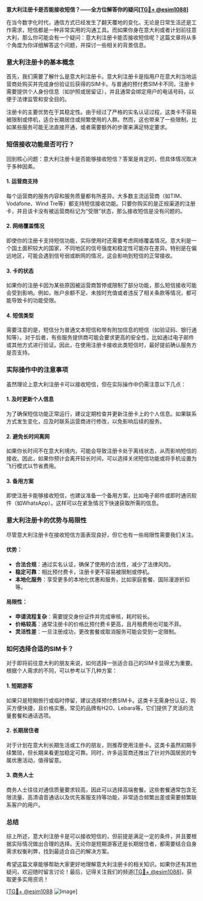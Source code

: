 **意大利注册卡是否能接收短信？——全方位解答你的疑问[[TG💪+ @esim1088](https://t.me/s/esim1088)]**

在当今数字化时代，通信方式已经发生了翻天覆地的变化。无论是日常生活还是工作需求，短信都是一种非常实用的沟通工具。而如果你身在意大利或者计划前往意大利，那么你可能会有一个疑问：意大利注册卡能否接收短信呢？这篇文章将从多个角度为你详细解答这个问题，并探讨一些相关的背景信息。

### 意大利注册卡的基本概念

首先，我们需要了解什么是意大利注册卡。意大利注册卡是指用户在意大利当地运营商处购买并完成身份验证后获得的SIM卡。与普通的预付费SIM卡不同，注册卡需要提供个人身份信息（如护照或居留证），并且通常会绑定用户的电话号码，以便于法律监管和安全目的。

注册卡的主要优势在于其稳定性。由于经过了严格的实名认证过程，这类卡不容易被限制或停机，适合长期居住或频繁使用的人群。然而，这也带来了一些限制，比如某些服务可能无法直接开通，或者需要额外的步骤来满足特定要求。

### 短信接收功能是否可行？

回到核心问题：意大利注册卡是否能够接收短信？答案是肯定的，但具体情况取决于多种因素。

#### 1. **运营商支持**
   每个运营商的服务内容和服务质量都有所差异。大多数主流运营商（如TIM、Vodafone、Wind Tre等）都支持短信接收功能。只要你购买的是正规渠道的注册卡，并且该卡没有被运营商标记为“受限”状态，那么接收短信是没有问题的。

#### 2. **网络覆盖情况**
   即使你的注册卡支持短信功能，实际使用时还需要考虑网络覆盖情况。意大利是一个国土面积较大的国家，不同地区的信号强度和稳定性可能存在差异。特别是在偏远地区，可能会遇到信号弱或断网的情况，这会影响到短信的正常接收。

#### 3. **卡的状态**
   如果你的注册卡因为某些原因被运营商暂停或限制了部分功能，那么短信接收可能会受到影响。例如，账户余额不足、未按时充值或者违反了相关条款等情况，都可能导致卡的功能受限。

#### 4. **短信类型**
   需要注意的是，短信分为普通文本短信和带有附加信息的短信（如验证码、银行通知等）。对于后者，有些服务提供商可能会要求更高的安全性，比如通过电子邮件或其他方式进行验证。因此，在使用注册卡接收此类短信时，最好提前确认服务方是否支持。

### 实际操作中的注意事项

虽然理论上意大利注册卡可以接收短信，但在实际操作中仍需注意以下几点：

#### 1. **及时更新个人信息**
   为了确保短信功能正常运行，建议定期检查并更新注册卡上的个人信息。如果联系方式发生变化，应及时联系运营商进行修改，以免影响后续的服务。

#### 2. **避免长时间离网**
   如果你长时间不在意大利境内，可能会导致注册卡处于离线状态，从而影响短信的接收。因此，如果你预计会离开较长时间，可以选择关闭短信功能或将手机设置为飞行模式以节省费用。

#### 3. **备用方案**
   即使注册卡能够接收短信，也建议准备一个备用方案，比如电子邮件或即时通讯软件（如WhatsApp）。这样可以在紧急情况下快速获取所需的信息。

### 意大利注册卡的优势与局限性

尽管意大利注册卡在接收短信方面表现良好，但它也有一些局限性需要我们关注。

#### 优势：
- **合法合规**：通过实名认证，确保了使用的合法性，减少了法律风险。
- **稳定可靠**：相比预付费卡，注册卡更不容易被限制或停机。
- **本地化服务**：享受更多的本地化优惠和服务，比如家庭套餐、国际漫游折扣等。

#### 局限性：
- **申请流程复杂**：需要提交身份证件并完成审核，耗时较长。
- **价格较高**：通常注册卡的价格比预付费卡更高，且月租费用也可能不菲。
- **灵活性差**：一旦注册成功，更改套餐或取消服务可能会受到一定限制。

### 如何选择合适的SIM卡？

对于即将前往意大利的朋友来说，如何选择一张适合自己的SIM卡显得尤为重要。根据个人需求的不同，可以参考以下几种方案：

#### 1. **短期游客**
   如果只是短期旅行或临时停留，建议选择预付费SIM卡。这类卡无需身份认证，购买方便快捷，且价格实惠。常见的品牌有H2O、Lebara等，它们提供了灵活的流量套餐和通话选项。

#### 2. **长期居住者**
   对于计划在意大利长期生活或工作的朋友，则推荐使用注册卡。这类卡虽然初期手续繁琐，但长期来看更加稳定可靠。同时，许多运营商还推出了针对外国居民的专属优惠活动，值得留意。

#### 3. **商务人士**
   商务人士往往对通信质量要求较高，因此可以选择高端套餐。这些套餐通常包含无限流量、高清语音通话以及优先客服支持等功能，非常适合频繁出差或需要频繁联系客户的用户。

### 总结

综上所述，意大利注册卡是可以接收短信的，但前提是满足一定的条件，并且要根据实际情况做出合理的选择。无论你是短期游客还是长期居住者，都需要结合自身需求权衡利弊，找到最适合自己的解决方案。

希望这篇文章能够帮助大家更好地理解意大利注册卡的相关知识。如果你还有其他疑问，欢迎随时留言讨论！最后，记得关注我们的频道[[TG💪+ @esim1088](https://t.me/s/esim1088)]，获取更多实用资讯！

[[TG💪+ @esim1088](https://t.me/s/esim1088) ![Image](https://i.postimg.cc/4NQfJmqS/Snipaste-2025-05-13-00-14-12.png)]